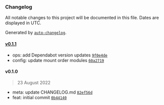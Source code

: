 ### Changelog

All notable changes to this project will be documented in this file. Dates are displayed in UTC.

Generated by [`auto-changelog`](https://github.com/CookPete/auto-changelog).

#### [v0.1.1](https://github.com/h-enk/hyas-themes-starter/compare/v0.1.0...v0.1.1)

- ops: add Dependabot version updates [`9f0e4de`](https://github.com/h-enk/hyas-themes-starter/commit/9f0e4ded27d00c1331dbfc4c864ddd464e602f99)
- config: update mount order modules [`60a2719`](https://github.com/h-enk/hyas-themes-starter/commit/60a27194e1c953885879b00e379751edce70b15d)

#### v0.1.0

> 23 August 2022

- meta: update CHANGELOG.md [`82ef56d`](https://github.com/h-enk/hyas-themes-starter/commit/82ef56d13c910fee4916b73dd7bf26629f340920)
- feat: initial commit [`0b44140`](https://github.com/h-enk/hyas-themes-starter/commit/0b44140770ebfc864d9ef6ef91b0c5df06b94a5d)

